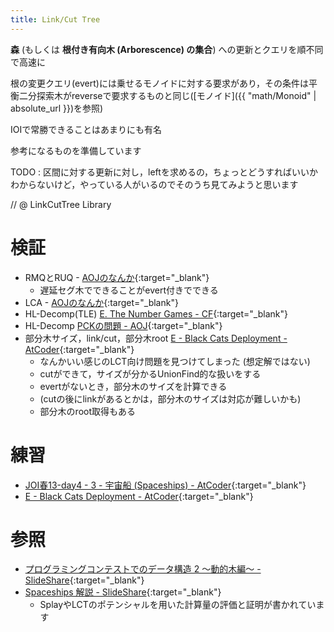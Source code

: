 ```yaml
---
title: Link/Cut Tree
---
```


**森** (もしくは **根付き有向木 (Arborescence) の集合**) への更新とクエリを順不同で高速に

根の変更クエリ(evert)には乗せるモノイドに対する要求があり，その条件は平衡二分探索木がreverseで要求するものと同じ([モノイド]({{ "math/Monoid" | absolute_url }})を参照)

IOIで常勝できることはあまりにも有名

参考になるものを準備しています

TODO : 区間に対する更新に対し，leftを求めるの，ちょっとどうすればいいかわからないけど，やっている人がいるのでそのうち見てみようと思います

// @ LinkCutTree Library

# 検証

* RMQとRUQ - [AOJのなんか](https://onlinejudge.u-aizu.ac.jp/status/users/luma/submissions/1/DSL_2_F/judge/3092002/C++14){:target="_blank"}<!--_-->
  * 遅延セグ木でできることがevert付きでできる
* LCA - [AOJのなんか](https://onlinejudge.u-aizu.ac.jp/status/users/luma/submissions/1/GRL_5_C/judge/3092319/C++14){:target="_blank"}<!--_-->
* HL-Decomp(TLE) [E. The Number Games - CF](https://codeforces.com/contest/980/submission/41594330){:target="_blank"}<!--_-->
* HL-Decomp [PCKの問題 - AOJ](https://onlinejudge.u-aizu.ac.jp/status/users/luma/submissions/1/0367/judge/3093506/C++14){:target="_blank"}<!--_-->
* 部分木サイズ，link/cut，部分木root [E - Black Cats Deployment - AtCoder](https://beta.atcoder.jp/contests/cf17-tournament-round3-open/submissions/3128272){:target="_blank"}<!--_-->
  * なんかいい感じのLCT向け問題を見つけてしまった (想定解ではない)
  * cutができて，サイズが分かるUnionFind的な扱いをする
  * evertがないとき，部分木のサイズを計算できる
  * (cutの後にlinkがあるとかは，部分木のサイズは対応が難しいかも)
  * 部分木のroot取得もある

# 練習

* [JOI春13-day4 - 3 - 宇宙船 (Spaceships) - AtCoder](https://beta.atcoder.jp/contests/joisc2013-day4/tasks/joisc2013_spaceships){:target="_blank"}<!--_-->
* [E - Black Cats Deployment - AtCoder](https://beta.atcoder.jp/contests/cf17-tournament-round3-open/tasks/asaporo2_e){:target="_blank"}<!--_-->

# 参照

* [プログラミングコンテストでのデータ構造 2 ～動的木編～ - SlideShare](https://www.slideshare.net/iwiwi/2-12188845){:target="_blank"}<!--_-->
* [Spaceships 解説 - SlideShare](https://www.slideshare.net/qnighy/2013-spaceships2){:target="_blank"}<!--_-->
  * SplayやLCTのポテンシャルを用いた計算量の評価と証明が書かれています

